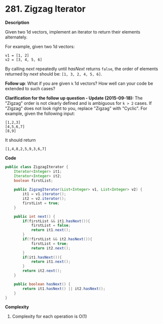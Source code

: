 # 281. Zigzag Iterator

**Description**

Given two 1d vectors, implement an iterator to return their elements alternately.

For example, given two 1d vectors:

```
v1 = [1, 2]
v2 = [3, 4, 5, 6]

```

By calling *next* repeatedly until *hasNext* returns `false`, the order of elements returned by *next* should be: `[1, 3, 2, 4, 5, 6]`.

**Follow up**: What if you are given `k` 1d vectors? How well can your code be extended to such cases?

**Clarification for the follow up question - Update (2015-09-18):**
The "Zigzag" order is not clearly defined and is ambiguous for `k > 2` cases. If "Zigzag" does not look right to you, replace "Zigzag" with "Cyclic". For example, given the following input:

```
[1,2,3]
[4,5,6,7]
[8,9]

```

It should return 

```
[1,4,8,2,5,9,3,6,7]
```

**Code**

```java
public class ZigzagIterator {
    Iterator<Integer> it1;
    Iterator<Integer> it2;
    boolean firstList;
    
    public ZigzagIterator(List<Integer> v1, List<Integer> v2) {
        it1 = v1.iterator();
        it2 = v2.iterator();
        firstList = true;
    }

    public int next() {
        if(firstList && it1.hasNext()){
            firstList = false;
            return it1.next();
        }
        if(!firstList && it2.hasNext()){
            firstList = true;
            return it2.next();
        }
        if(it1.hasNext()){
            return it1.next();
        }
        return it2.next();
    }

    public boolean hasNext() {
        return it1.hasNext() || it2.hasNext();
    }
}
```

**Complexity**

1. Complexity for each operation is O(1)
